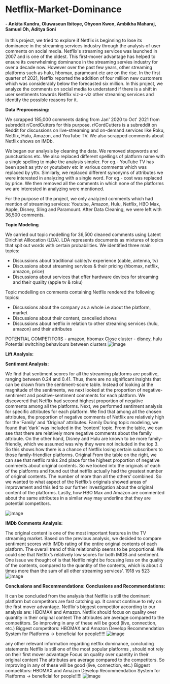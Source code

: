 # Netflix-Market-Dominance
#### - Ankita Kundra, Oluwaseun Ibitoye, Ohyoon Kwon, Ambikha Maharaj, Samuel Oh, Aditya Soni

In this project, we tried to explore if Netflix is beginning to lose its dominance in the streaming services industry through the analysis of user comments on social media. Netflix's streaming services was launched in 2007 and is one of the oldest. This first-mover advantage has helped to ensure its overwhelming dominance in the streaming servies industry for over a decade now. However over the past few years, other streaming platforms such as hulu, hbomax, paramount etc are on the rise. In the first quarter of 2021, Netflix reported the addition of four million new customers which was considerably below the forecasted six million. In this project, we analyze the comments on social media to understand if there is a shift in user sentiments towards Netflix viz-a-viz other streaming services and identify the possible reasons for it.

**Data Preprocessing:**

We scrapped 185,000 comments dating from Jan' 2020 to Oct' 2021 from subreddit r/CordCutters for this purpose. r/CordCutters is a subreddit on Reddit for discussions on live-streaming and on-demand services like Roku, Netflix, Hulu, Amazon, and YouTube TV. We also scrapped comments about Netflix shows on IMDb. 

We began our analysis by cleaning the data. We removed stopwords and punctuations etc. We also replaced different spellings of platform name with a single spelling to make the analysis simpler. For eg.- YouTube TV has been spelt as yttv or youtubetv etc in various comments which was replaced by yttv. Similarly, we replaced different synonyms of attributes we were interested in analyzing with a single word. For eg.- cost was replaced by price. We then removed all the comments in which none of the platforms we are interested in analyzing were mentioned. 

For the purpose of the project, we only analyzed comments which had mention of streaming services: Youtube, Amazon, Hulu, Netflix, HBO Max, Apple, Disney, Sling and Paramount. After Data Cleaning, we were left with 36,500 comments.

**Topic Modeling**

We carried out topic modelling for 36,500 cleaned comments using Latent Dirichlet Alllocation (LDA). LDA represents documents as mixtures of topics that spit out words with certain probabilities. We identified three main topics:
 - Discussions about traditional cable/tv experience (cable, antenna, tv)
 - Discussions about streaming services & their pricing (hbomax, netflix, amazon, price)
 - Discussions about services that offer hardware devices for streaming and their quality (apple tv & roku)

Topic modelling on comments containing Netflix rendered the following topics:
 - Discussions about the company as a whole i.e about the platform, market
 - Discussions about their content, cancelled shows
 - Discussions about netflix in relation to other streaming services (hulu, amazon) and their attributes 


POTENTIAL COMPETITORS - amazon, hbomax
Close cluster - disney, hulu
Potential switching behaviours between clusters 
![image](https://user-images.githubusercontent.com/65372245/147138960-f0431ab0-2f55-46d2-b653-9e4654ae5c72.png)

**Lift Analysis:**


**Sentiment Analysis:**

We find that sentiment scores for all the streaming platforms are positive, ranging between 0.24 and 0.41. Thus, there are no significant insights that can be drawn from the sentiment-score table. Instead of looking at the magnitude of the sentiments, we next looked at the proportion of negative-sentiment and positive-sentiment comments for each platform. We discovered that Netflix had second highest proportion of negative comments among all the platforms. Next, we performed sentiment analysis for specific attributes for each platform. We find that among all the chosen attributes, the proportion of negative comments of Netflix are relatively high for the ‘Family’ and ‘Original’ attributes.
Family
During topic modeling, we found that ‘dark’ was included in the ‘content’ topic. From the table, we can see that there are relatively more negative comments about the family attribute. On the other hand, Disney and Hulu are known to be more family-friendly, which we assumed was why they were not included in the top 3. So this shows how there is a chance of Netflix losing certain subscribers to those family-friendlier platforms.
Original
From the table on the right, we can see that netflix ranks 2nd place for the highest proportion of negative comments about original contents. So we looked into the originals of each of the platforms and found out that netflix actually had the greatest number of original contents. The number of more than all the others’ combined. So we wanted to what aspect of the Netflix’s originals showed areas of improvement and this led to our further investigation about the original content of the platforms.
Lastly, how HBO Max and Amazon are commented about the same attributes in a similar way may underline that they are potential competitors.

![image](https://user-images.githubusercontent.com/65372245/147089976-a93f689f-987c-4914-8ab2-9c06854d4417.png)

**IMDb Comments Analysis:**

The original content is one of the most important features in the TV streaming market. Based on the previous analysis, we decided to compare sentiment scores with IMDb rating of the entire original contents of each platform. The overall trend of this relationship seems to be proportional. We could see that Netfilx’s relatively low scores for both IMDB and sentiment. One issue we thought of is that Netflix might be focusing less on the quality of the contents, compared to the quantity of the contents, which is about 4 times more than the sum of all other streaming services’. 1918 vs 523
![image](https://user-images.githubusercontent.com/65372245/147090022-20ecf13b-d870-49fe-9b73-37e79604e241.png)

**Conclusions and Recommendations:**
**Conclusions and Recommendations:**

It can be concluded from the analysis that Netflix is still the dominant platform but competitors are fast catching up. It cannot continue to rely on the first mover advantage. Netflix's biggest competitor according to our analysis are: HBOMAX and Amazon. Netflix should focus on quality over quantity in their original content
The attributes are average compared to the competitors. So improving in any of these will be good (live, connection, etc.)
Biggest competitors: HBOMAX and Amazon
Develop Recommendation System for Platforms → beneficial for people!!!!!
![image](https://user-images.githubusercontent.com/65372245/147090057-37a6fe46-e786-40d2-b1f5-ec3a43ffc52c.png)

any other relevant information regarding netflix dominance, concluding statements
Netflix is still one of the most popular platforms , should not rely on their first mover advantage
Focus on quality over quantity in their original content
The attributes are average compared to the competitors. So improving in any of these will be good (live, connection, etc.)
Biggest competitors: HBOMAX and Amazon
Develop Recommendation System for Platforms → beneficial for people!!!!!
![image](https://user-images.githubusercontent.com/65372245/147090057-37a6fe46-e786-40d2-b1f5-ec3a43ffc52c.png)



